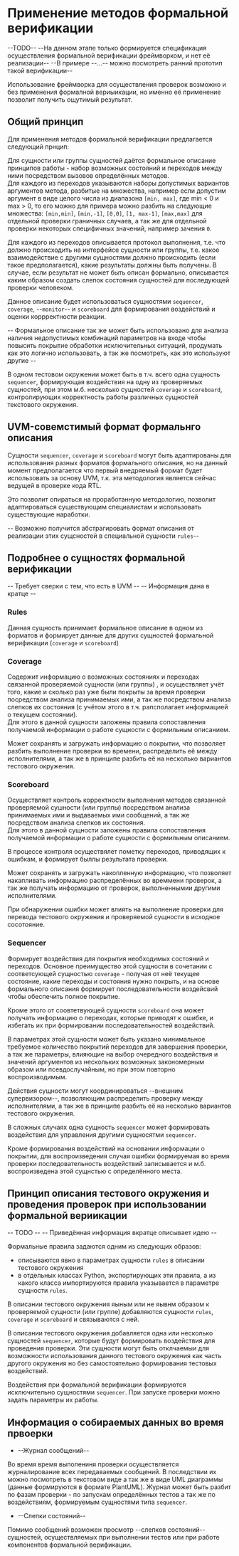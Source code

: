 # Применение методов формальной верификации

--TODO--
--На данном этапе только формируется спецификация осуществления формальной верификации фреймворком, и нет её реализации--
--В примере --...-- можно посмотреть ранний прототип такой верификации--

Использование фреймворка для осуществления проверок возможно и без применения формалной вериыикации, но именно её 
применение позволит получить ощутимый результат.

## Общий принцип

Для применения методов формальной верификации предлагается следующий прнцип:

Для сущности или группы сущностей даётся формальное описание принципов работы - набор возможных состояний и переходов
между ними посредством вызовов определённых методов.\
Для каждого из переходов указываются наборы допустимых вариантов аргументов метода, разбитые на множества, например если 
допустим аргумент в виде целого числа из диапазона `[min, max]`, где min < 0 и max > 0, то его можно для примера можно
разбить на следующие множества: `[min,min]`, `[min,-1]`, `[0,0]`, `[1, max-1]`, `[max,max]` для отдельной проверки 
граничных случаев, а так же для отдельной проверки некоторых специфичных значений, например зачения `0`.

Для каждого из переходов описывается протокол выполнения, т.е. что должно происходить на интерфейсе сущности или группы,
т.е. какое взаимодействие с другими сущностями должно происходить (если такое предполагается), какие результаты должны 
быть получены. В случае, если результат не может быть описан формально, описывается каким образом создать слепок 
состояния сущностей для последующей проверки человеком.

Данное описание будет использоваться сущностями `sequencer`, `coverage`, --`monitor`-- и `scoreboard` для формирования
воздействий и оценки коррректности реакции.

-- Формальное описание так же может быть использовано для анализа наличия недопустимых комбинаций параметров на входе 
чтобы повысить покрытие обработки исключительных ситуаций, продумать как это логично использовать, а так же посмотреть,
как это используют другие --

В одном тестовом окружении может быть в т.ч. всего одна сущность `sequencer`, формирующая воздействия на одну из 
проверяемых сущностей, при этом м.б. несколько сущностей `coverage` и `scoreboard`, контролирующих корректность работы 
различных сущностей текстового окружения.

## UVM-совемстимый формат формальнго описания

Сущности `sequencer`, `coverage` и `scoreboard` могут быть адаптированы для использования разных форматов формального
описания, но на данный момент предполагается что первый внедряемый формат будет использовать за основу UVM, т.к. эта
методология является сейчас ведущей в проверке кода RTL.

Это позволит опираться на проработанную методологию, позволит адаптироваться существующим специалистам и использовать
существующие наработки.

-- Возможно получится абстрагировать формат описания от реализации этих сущсностей в специальной сущности `rules`--

## Подробнее о сущностях формальной верификации

-- Требует сверки с тем, что есть в UVM --
-- Информация дана в кратце --

### Rules

Данная сущность принимает формальное описание в одном из форматов и формирует данные для других сущностей формальной
верификации (`coverage` и `scoreboard`)

### Coverage

Содержит информацию о возможных состояниях и переходах связанной проверяемой сущности (или группы) , и осуществляет учёт
того, какие и сколько раз уже были покрыты за время проверки посредством анализа принимаемых ими, а так же посредством
анализа слепков их состояния (с учётом этого в т.ч. рапсполагает информацией о текущем состоянии).\
Для этого в данной сущности заложены правила сопоставления получаемой информации о работе сущности с формильным 
описанием.

Может сохранять и загружать информацию о покрытии, что позволяет разбить выполнение проверки во времени, распределить
её между исполнителями, а так же в принципе разбить её на несколько вариантов тестового окружения.


### Scoreboard

Осуществляет контроль корректности выполнения методов связанной проверяемой сушности (или группы) посредством анализа 
принимаемых ими и выдаваемых ими сообщений, а так же посредством анализа слепков их состояния.\
Для этого в данной сущности заложены правила сопоставления получаемой информации о работе сущности с формильным 
описанием.

В процессе контроля осуществялет пометку переходов, приводящих к ошибкам, и формирует быллы результата проверки.

Может сохранять и загружать накопленную информацию, что позволяет накапливать информацию распределённых во времмени
проверок, а так же получать информацию от проверок, выполненнымии другими исполнителями.

При обнаружении ошибки может влиять на выполнение проверки для перевода тестового окружения и проверяемой сущности в
исходное сосотояние.

### Sequencer

Формирует воздействия для покрытия необходимых состояний и переходов. Основное преимущество этой сущности в сочетании с
соответсующей сущностью `coverage` - получая от неё текущее состояние, какие переходы и состояния нужно покрыть, и на
основе формального описания формирует последовательности воздейсвий чтобы обеспечить полное покрытие.

Кроме этого от соовтетвующей сущности `scoreboard` она может получать информацию о переходах, которые приводят к ошибке,
и избегать их при формировании последовательностей воздействий.

В параметрах этой сущности может быть указано минимальное требуемое количество покрытий переходов для завершения 
проверки, а так же параметры, влияющие на выбор очередного воздействия и значений аргументов из нескольких возможных 
закономерным образом или псевдослучайным, но при этом повторно воспроизводимым.

Действия сущности могут координироваться --внешним супервизором--, позволяющим распределить проверку между исполнителями,
а так же в принципе разбить её на несколько вариантов тестового окружения.

В сложных случаях одна сущность `sequencer` может формировать воздействия для управления другими сущносятми `sequencer`.

Кроме формирования воздействий на основании информации о покрытии, для воспроизведения случая ошибки формируемая 
во время проверки последовательность воздействий записывается и м.б. воспроизведена этой сущнстью с определённого места.

## Принцип описания тестового окружения и проведения проверок при использовании формальной вериикации

-- TODO --
-- Приведённая информация вкратце описывает идею --

Формальные правила задаются одним из следующих образов:
* описываются явно в параметрах сущности `rules` в описании тестового окружения
* в отдельных классах Python, экспортирующих эти правила, а из какого класса импортируются правила указывается в 
параметре сущности `rules`.

В описании тестового окружения яыным или не яывнм образом к проверяемой сущности (или группе) добавляются сущности
`rules`, `coverage` и `scoreboard` и связываются с ней.

В описании тестового окружения добавляется одна или несколько сущностей `sequencer`, которые будут формировать
воздействия для проведения проверки. Эти сущности могут быть отклчаемыи для возможности использования данного
тестового окружения как часть другого окружения но без самостоятельно формирования тестовых воздействий.

Воздействия при формальной верификации формируются исключительно сущностями `sequencer`. При запуске проверки можно 
задать параметры их работы.

## Информация о собираемых данных во время првоерки

* --Журнал сообщений--

Во время время выполениня проверки осуществляется журналирование всех передаваемых сообщений. В последствии их можно 
посмотреть в текстовом виде а так же в виде UML диаграммы (данные формируются в формате PlantUML). Журнал может быть 
разбит по фазам проверки - по запускам определённых тестов а так же по воздействиям, формируемым сущностями 
типа `sequencer`.

* --Слепки состояний--

Помимо сообщений возможен просмотр --слепков состояний-- сущностей, осуществляемых при выполнении тестов или при работе
компонентов формальной верификации.
